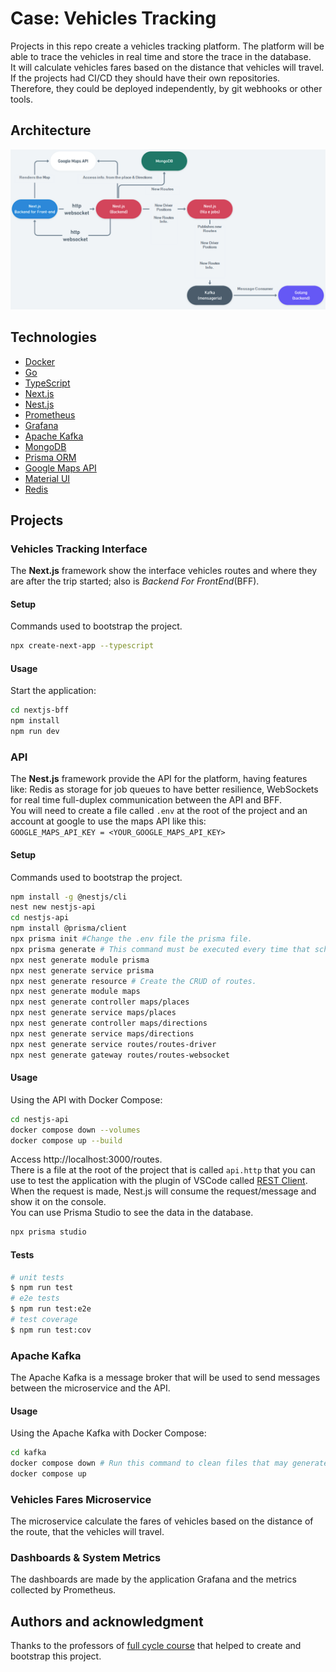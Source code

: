 # Case: Vehicles Tracking
Projects in this repo create a vehicles tracking platform. The platform will be able to trace the vehicles in real time and store the trace in the database.  
It will calculate vehicles fares based on the distance that vehicles will travel.  
If the projects had CI/CD they should have their own repositories. Therefore, they could be deployed independently, by git webhooks or other tools.

## Architecture
![Vehicles Tracking Architecture](./images/vehicles-tracking-architecture.png "Vehicles Tracking Architecture")  

## Technologies
- [Docker](https://docs.docker.com/)
- [Go](https://go.dev/doc/)
- [TypeScript](https://www.typescriptlang.org/docs/)
- [Next.js](https://nextjs.org/docs)
- [Nest.js](https://docs.nestjs.com/)
- [Prometheus](https://prometheus.io/docs/introduction/overview/)
- [Grafana](https://grafana.com/docs/grafana/latest/)
- [Apache Kafka](https://kafka.apache.org/documentation/)
- [MongoDB](https://docs.mongodb.com/)
- [Prisma ORM](https://www.prisma.io/docs/)
- [Google Maps API](https://developers.google.com/maps/documentation)
- [Material UI](https://material-ui.com/getting-started/installation/)
- [Redis](https://redis.io/documentation)

## Projects
### Vehicles Tracking Interface 
The **Next.js** framework show the interface vehicles routes and where they are after the trip started; also is _Backend For FrontEnd_(BFF).  

#### Setup
Commands used to bootstrap the project.  
```bash
npx create-next-app --typescript
```
#### Usage
Start the application:  
```bash
cd nextjs-bff
npm install
npm run dev
```

### API
The **Nest.js** framework provide the API for the platform, having features like: Redis as storage for job queues to have better resilience, WebSockets for real time full-duplex communication between the API and BFF.  
You will need to create a file called `.env` at the root of the project and an account at google to use the maps API like this:  
`GOOGLE_MAPS_API_KEY = <YOUR_GOOGLE_MAPS_API_KEY>`  

#### Setup
Commands used to bootstrap the project.  
```bash
npm install -g @nestjs/cli
nest new nestjs-api
cd nestjs-api 
npm install @prisma/client
npx prisma init #Change the .env file the prisma file.
npx prisma generate # This command must be executed every time that schema.prisma is changed.
npx nest generate module prisma
npx nest generate service prisma
npx nest generate resource # Create the CRUD of routes.
npx nest generate module maps
npx nest generate controller maps/places
npx nest generate service maps/places
npx nest generate controller maps/directions
npx nest generate service maps/directions
npx nest generate service routes/routes-driver
npx nest generate gateway routes/routes-websocket
```

#### Usage
Using the API with Docker Compose:
```bash
cd nestjs-api
docker compose down --volumes
docker compose up --build
```
Access http://localhost:3000/routes.  
There is a file at the root of the project that is called `api.http` that you can use to test the application with the plugin of VSCode called [REST Client](https://marketplace.visualstudio.com/items?itemName=humao.rest-client).  
When the request is made, Nest.js will consume the request/message and show it on the console.  
You can use Prisma Studio to see the data in the database.  
```bash
npx prisma studio
```

#### Tests
```bash
# unit tests
$ npm run test
# e2e tests
$ npm run test:e2e
# test coverage
$ npm run test:cov
```
### Apache Kafka
The Apache Kafka is a message broker that will be used to send messages between the microservice and the API.

#### Usage
Using the Apache Kafka with Docker Compose:
```bash
cd kafka
docker compose down # Run this command to clean files that may generate errors in the next command.
docker compose up
```

### Vehicles Fares Microservice
The microservice calculate the fares of vehicles based on the distance of the route, that the vehicles will travel.  

### Dashboards & System Metrics
The dashboards are made by the application Grafana and the metrics collected by Prometheus.  

## Authors and acknowledgment
Thanks to the professors of [full cycle course](https://github.com/devfullcycle/imersao14) that helped to create and bootstrap this project. 